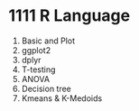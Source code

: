 # 1111 R Language
1.  Basic and Plot
2.  ggplot2
3.  dplyr
4.  T-testing
5.  ANOVA
6.  Decision tree
7.  Kmeans & K-Medoids
